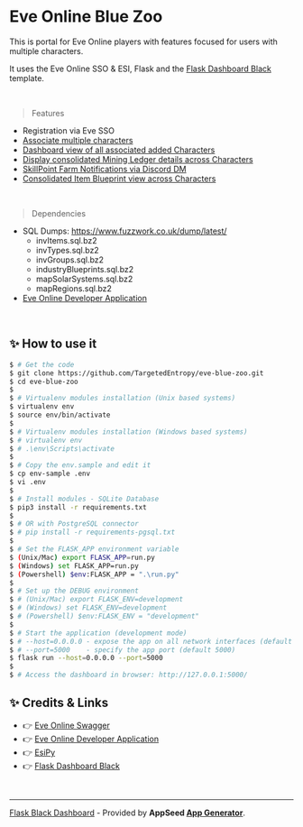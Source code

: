 # Eve Online Blue Zoo

This is portal for Eve Online players with features focused for users with multiple characters.

It uses the Eve Online SSO & ESI, Flask and the [Flask Dashboard Black](https://appseed.us/product/black-dashboard/flask/) template.

<br />

> Features

- Registration via Eve SSO
- [Associate multiple characters](https://i.imgur.com/rZzhefv.png)
- [Dashboard view of all associated added Characters](https://i.imgur.com/A8EwnC7.png)
- [Display consolidated Mining Ledger details across Characters](https://i.imgur.com/BuMGulJ.png)
- [SkillPoint Farm Notifications via Discord DM](https://i.imgur.com/U54ukKu.png)
- [Consolidated Item Blueprint view across Characters](https://i.imgur.com/BG6egoJ.png)
<br />

> Dependencies
 - SQL Dumps: https://www.fuzzwork.co.uk/dump/latest/
    - invItems.sql.bz2 
    - invTypes.sql.bz2
    - invGroups.sql.bz2
    - industryBlueprints.sql.bz2
    - mapSolarSystems.sql.bz2
    - mapRegions.sql.bz2
 - [Eve Online Developer Application](https://developers.eveonline.com/applications)

<br />

## ✨ How to use it

```bash
$ # Get the code
$ git clone https://github.com/TargetedEntropy/eve-blue-zoo.git
$ cd eve-blue-zoo
$
$ # Virtualenv modules installation (Unix based systems)
$ virtualenv env
$ source env/bin/activate
$
$ # Virtualenv modules installation (Windows based systems)
$ # virtualenv env
$ # .\env\Scripts\activate
$
$ # Copy the env.sample and edit it
$ cp env-sample .env
$ vi .env
$
$ # Install modules - SQLite Database
$ pip3 install -r requirements.txt
$
$ # OR with PostgreSQL connector
$ # pip install -r requirements-pgsql.txt
$
$ # Set the FLASK_APP environment variable
$ (Unix/Mac) export FLASK_APP=run.py
$ (Windows) set FLASK_APP=run.py
$ (Powershell) $env:FLASK_APP = ".\run.py"
$
$ # Set up the DEBUG environment
$ # (Unix/Mac) export FLASK_ENV=development
$ # (Windows) set FLASK_ENV=development
$ # (Powershell) $env:FLASK_ENV = "development"
$
$ # Start the application (development mode)
$ # --host=0.0.0.0 - expose the app on all network interfaces (default 127.0.0.1)
$ # --port=5000    - specify the app port (default 5000)  
$ flask run --host=0.0.0.0 --port=5000
$
$ # Access the dashboard in browser: http://127.0.0.1:5000/
```

## ✨ Credits & Links

- 👉 [Eve Online Swagger](https://esi.evetech.net/)
- 👉 [Eve Online Developer Application](https://developers.eveonline.com/applications)
- 👉 [EsiPy](https://github.com/Kyria/EsiPy)
- 👉 [Flask Dashboard Black](https://appseed.us/product/black-dashboard/flask/)

<br />

---
[Flask Black Dashboard](https://appseed.us/product/black-dashboard/flask/) - Provided by **AppSeed [App Generator](https://appseed.us/generator/)**.
